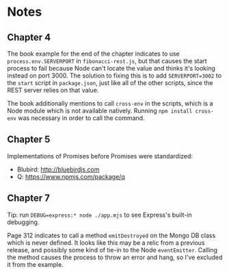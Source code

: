 # Notes

## Chapter 4
The book example for the end of the chapter indicates to use `process.env.SERVERPORT` in `fibonacci-rest.js`, but
that causes the start process to fail because Node can't locate the value and thinks it's looking instead on
port 3000. The solution to fixing this is to add `SERVERPORT=3002` to the `start` script in `package.json`, just
like all of the other scripts, since the REST server relies on that value.

The book additionally mentions to call `cross-env` in the scripts, which is a Node module which is not available
natively. Running `npm install cross-env` was necessary in order to call the command.

## Chapter 5
Implementations of Promises before Promises were standardized:
- Blubird: http://bluebirdjs.com
- Q: https://www.npmjs.com/package/q

## Chapter 7
Tip: run `DEBUG=express:* node ./app.mjs` to see Express's built-in debugging.

Page 312 indicates to call a method `emitDestroyed` on the Mongo DB class which is never defined. It looks like this
may be a relic from a previous release, and possibly some kind of tie-in to the Node `eventEmitter`. Calling the
method causes the process to throw an error and hang, so I've excluded it from the example.
